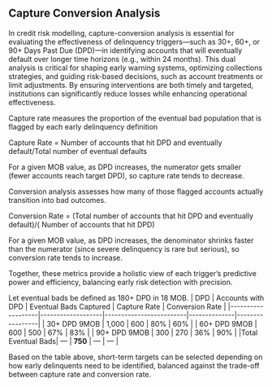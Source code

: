 ## Capture Conversion Analysis

In credit risk modelling, capture-conversion analysis is essential for evaluating the effectiveness of delinquency triggers—such as 30+, 60+, or 90+ Days Past Due (DPD)—in identifying accounts that will eventually default over longer time horizons (e.g., within 24 months).
This dual analysis is critical for shaping early warning systems, optimizing collections strategies, and guiding risk-based decisions, such as account treatments or limit adjustments. By ensuring interventions are both timely and targeted, institutions can significantly reduce losses while enhancing operational effectiveness.

Capture rate measures the proportion of the eventual bad population that is flagged by each early delinquency definition

Capture Rate = Number of accounts that hit DPD and eventually default/Total number of eventual defaults

For a given MOB value, as DPD increases, the numerator gets smaller (fewer accounts reach target DPD), so capture rate tends to decrease.

Conversion analysis assesses how many of those flagged accounts actually transition into bad outcomes. 

Conversion Rate = (Total number of accounts that hit DPD and eventually default)/( Number of accounts that hit DPD)

For a given MOB value, as DPD increases, the denominator shrinks faster than the numerator (since severe delinquency is rare but serious), so conversion rate tends to increase.

Together, these metrics provide a holistic view of each trigger’s predictive power and efficiency, balancing early risk detection with precision.

Let eventual bads be defined as 180+ DPD in 18 MOB. 
| DPD               | Accounts with DPD | Eventual Bads Captured  | Capture Rate | Conversion Rate |
|-------------------|-------------------|-------------------------|--------------|-----------------|
| 30+ DPD 9MOB      | 1,000             | 600                     | 80%          | 60%             |
| 60+ DPD 9MOB      | 600               | 500                     | 67%          | 83%             |
| 90+ DPD 9MOB      | 300               | 270                     | 36%          | 90%             |
|Total Eventual Bads| —                 | **750**                 | —            | —               |

Based on the table above, short-term targets can be selected depending on how early delinquents need to be identified, balanced against the trade-off between capture rate and conversion rate.


```python

```
